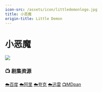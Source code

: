 ```yaml
---
icon-src: /assets/icon/littledemonlogo.jpg
title: 小恶魔
origin-title: Little Demon
---
```

# 小恶魔

![](/assets/image/LittleDemonHulu.jpg)

### 📺 剧集资源 <Badge type="tip" text="亿万同人字幕组" />

[☁️百度](https://pan.baidu.com/s/1C0CWxKbTLvU-wA-_urqEGg?pwd=r27d) [☁️阿里](https://www.alipan.com/s/5tBMGiMgUKG) [☁️夸克](https://pan.quark.cn/s/35458cbb5e8e) [☁️迅雷](https://pan.xunlei.com/s/VO9iiTIX2KEA2i6cYaCUJekLA1?pwd=cdty#) [📺MDpan](https://pan.mdsub.top/%E5%B0%8F%E6%81%B6%E9%AD%94)
